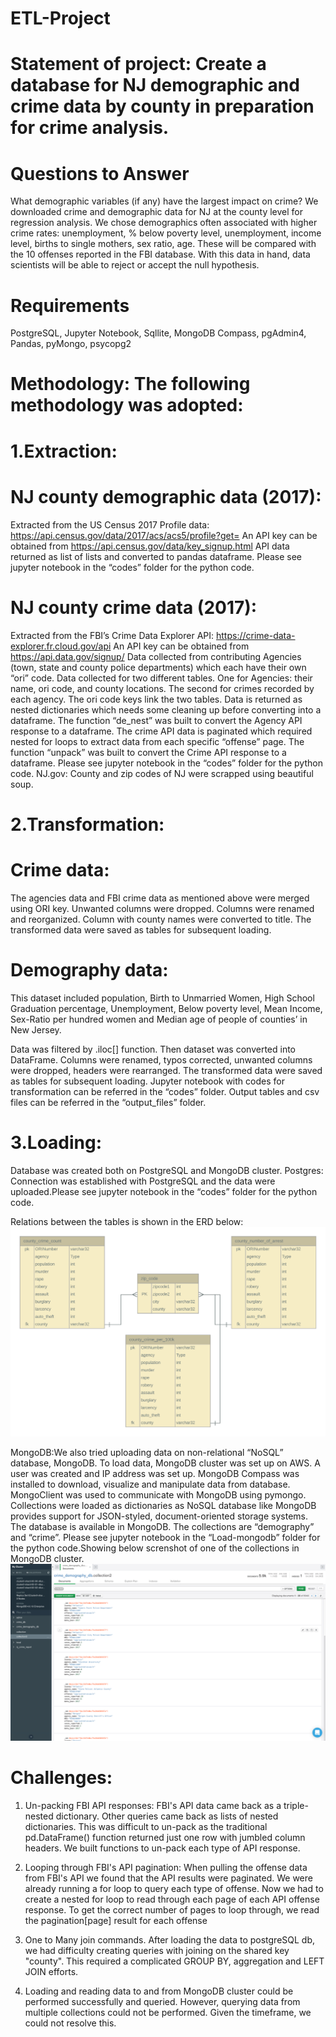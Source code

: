 # ETL-Project

# Statement of project: Create a database for NJ demographic and crime data by county in preparation for crime analysis.

# Questions to Answer
What demographic variables (if any) have the largest impact on crime?
We downloaded crime and demographic data for NJ at the county level for regression analysis.
We chose demographics often associated with higher crime rates: unemployment, % below poverty level, unemployment, income level, births to single mothers, sex ratio, age. These will be compared with the 10 offenses reported in the FBI database. With this data in hand, data scientists will be able to reject or accept the null hypothesis.

# Requirements
 PostgreSQL, Jupyter Notebook, Sqllite, MongoDB Compass, pgAdmin4, Pandas, pyMongo, psycopg2

# Methodology: The following methodology was adopted:

# 1.Extraction:
# NJ county demographic data (2017):
Extracted from the US Census 2017 Profile data: https://api.census.gov/data/2017/acs/acs5/profile?get=
An API key can be obtained from https://api.census.gov/data/key_signup.html
API data returned as list of lists and converted to pandas dataframe. Please see jupyter notebook in the “codes” folder for the python code. 

# NJ county crime data (2017):
Extracted from the FBI’s Crime Data Explorer API: https://crime-data-explorer.fr.cloud.gov/api
An API key can be obtained from https://api.data.gov/signup/
Data collected from contributing Agencies (town, state and county police departments) which each have their own “ori” code. Data collected for two different tables. One for Agencies: their name, ori code, and county locations. The second for crimes recorded by each agency. The ori code keys link the two tables. 
Data is returned as nested dictionaries which needs some cleaning up before converting into a dataframe. The function “de_nest” was built to convert the Agency API response to a dataframe.
The crime API data is paginated which required nested for loops to extract data from each specific “offense” page. The function “unpack” was built to convert the Crime API response to a dataframe.  Please see jupyter notebook in the “codes” folder for the python code.
NJ.gov: County and zip codes of NJ were scrapped using beautiful soup.

# 2.Transformation: 
# Crime data: 
The agencies data and FBI crime data as mentioned above were merged using ORI key. Unwanted columns were dropped. Columns were renamed and reorganized. Column with county names were converted to title. The transformed data were saved as tables for subsequent loading.

# Demography data: 
This dataset included population, Birth to Unmarried Women, High School Graduation percentage, Unemployment, Below poverty level, Mean Income, Sex-Ratio per hundred women and Median age of people of counties’ in New Jersey. 

Data was filtered by .iloc[] function. Then dataset was converted into DataFrame. Columns were renamed, typos corrected, unwanted columns were dropped, headers were rearranged. The transformed data were saved as tables for subsequent loading.
Jupyter notebook with codes for transformation can be referred in the “codes” folder. Output tables and csv files can be referred in the “output_files” folder.

# 3.Loading: 
Database was created both on PostgreSQL and MongoDB cluster.
Postgres: Connection was established with PostgreSQL and the data were uploaded.Please see jupyter notebook in the “codes” folder for the python code.

Relations between the tables is shown in the ERD below:
![ERD](https://github.com/Harmeet2504/ETL-Project/blob/master/output_files/erd.png)

MongoDB:We also tried uploading data on non-relational “NoSQL” database, MongoDB. To load data, MongoDB cluster was set up on AWS. A user was created and IP address was set up. MongoDB Compass was installed to download, visualize and manipulate data from database. MongoClient was used to communicate with MongoDB using pymongo. Collections were loaded as dictionaries as NoSQL database like MongoDB provides support for JSON-styled, document-oriented storage systems. The database is available in MongoDB. The collections are “demography” and “crime”.
Please see jupyter notebook in the “Load-mongodb” folder for the python code.Showing below screnshot of one of the collections in MongoDB cluster.
![crime_Collection_in_MongoDB_cluster](https://github.com/Harmeet2504/ETL-Project/blob/master/Load-mongodb/crime-collection.png)

# Challenges:
1. Un-packing FBI API responses: FBI's API data came back as a triple-nested dictionary. Other queries came back as lists of nested dictionaries. This was difficult to un-pack as the traditional pd.DataFrame() function returned just one row with jumbled column headers. We built functions to un-pack each type of API response.
2. Looping through FBI's API pagination: When pulling the offense data from FBI's API we found that the API results were paginated. We were already running a for loop to query each type of offense. Now we had to create a nested for loop to read through each page of each API offense response. To get the correct number of pages to loop through, we read the pagination[page] result for each offense
3. One to Many join commands. After loading the data to postgreSQL db, we had difficulty creating queries with joining on the shared key "county". This required a complicated GROUP BY, aggregation and LEFT JOIN efforts. 
 
4. Loading and reading data to and from MongoDB cluster could be performed successfully and queried.  However, querying data from multiple collections could not be performed.  Given the timeframe, we could not resolve this.


